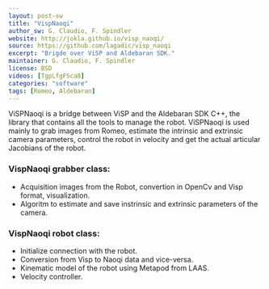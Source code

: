 ```yaml
---
layout: post-sw
title: "VispNaoqi"
author_sw: G. Claudio, F. Spindler
website: http://jokla.github.io/visp_naoqi/
source: https://github.com/lagadic/visp_naoqi
excerpt: "Brigde over ViSP and Aldebaran SDK."
maintainer: G. Claudio, F. Spindler 
license: BSD
videos: [TgpLfgFSca8]
categories: "software"
tags: [Romeo, Aldebaran]
---
```

ViSPNaoqi is a bridge between ViSP and the Aldebaran SDK C++, the library that contains all the tools to manage  the robot. ViSPNaoqi is used mainly to grab images from Romeo, estimate the intrinsic and extrinsic camera parameters, control the robot in velocity and get the actual articular Jacobians of the robot.

### VispNaoqi grabber class:
 * Acquisition images from the Robot, convertion in OpenCv and Visp format, visualization.
 * Algoritm to estimate and save instrinsic and extrinsic parameters of the camera.

### VispNaoqi robot class:
 * Initialize connection with the robot.
 * Conversion from Visp to Naoqi data and vice-versa.
 * Kinematic model of the robot using  Metapod from LAAS.
 * Velocity controller.

